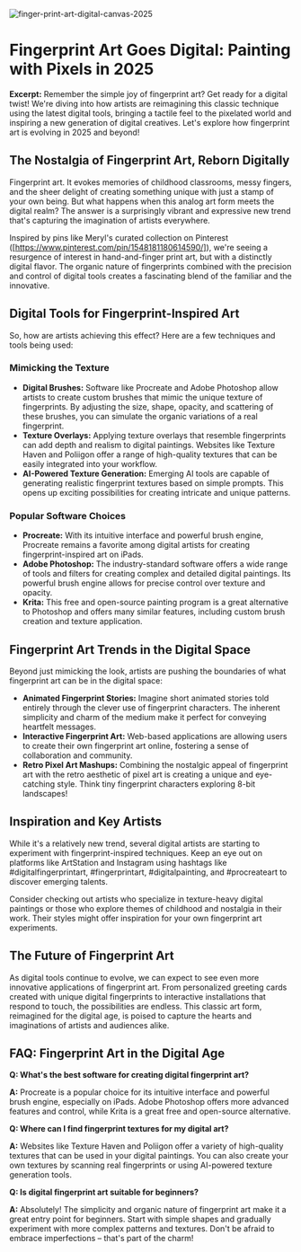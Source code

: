 ![finger-print-art-digital-canvas-2025](https://images.pexels.com/photos/1143511/pexels-photo-1143511.jpeg?auto=compress&cs=tinysrgb&fit=crop&h=627&w=1200)

# Fingerprint Art Goes Digital: Painting with Pixels in 2025

**Excerpt:** Remember the simple joy of fingerprint art? Get ready for a digital twist! We're diving into how artists are reimagining this classic technique using the latest digital tools, bringing a tactile feel to the pixelated world and inspiring a new generation of digital creatives. Let's explore how fingerprint art is evolving in 2025 and beyond!

## The Nostalgia of Fingerprint Art, Reborn Digitally

Fingerprint art. It evokes memories of childhood classrooms, messy fingers, and the sheer delight of creating something unique with just a stamp of your own being. But what happens when this analog art form meets the digital realm? The answer is a surprisingly vibrant and expressive new trend that's capturing the imagination of artists everywhere.

Inspired by pins like Meryl's curated collection on Pinterest ([https://www.pinterest.com/pin/1548181180614590/]), we're seeing a resurgence of interest in hand-and-finger print art, but with a distinctly digital flavor. The organic nature of fingerprints combined with the precision and control of digital tools creates a fascinating blend of the familiar and the innovative.

## Digital Tools for Fingerprint-Inspired Art

So, how are artists achieving this effect? Here are a few techniques and tools being used:

### Mimicking the Texture

*   **Digital Brushes:** Software like Procreate and Adobe Photoshop allow artists to create custom brushes that mimic the unique texture of fingerprints. By adjusting the size, shape, opacity, and scattering of these brushes, you can simulate the organic variations of a real fingerprint.
*   **Texture Overlays:** Applying texture overlays that resemble fingerprints can add depth and realism to digital paintings. Websites like Texture Haven and Poliigon offer a range of high-quality textures that can be easily integrated into your workflow.
*   **AI-Powered Texture Generation:** Emerging AI tools are capable of generating realistic fingerprint textures based on simple prompts. This opens up exciting possibilities for creating intricate and unique patterns.

### Popular Software Choices

*   **Procreate:** With its intuitive interface and powerful brush engine, Procreate remains a favorite among digital artists for creating fingerprint-inspired art on iPads.
*   **Adobe Photoshop:** The industry-standard software offers a wide range of tools and filters for creating complex and detailed digital paintings. Its powerful brush engine allows for precise control over texture and opacity.
*   **Krita:** This free and open-source painting program is a great alternative to Photoshop and offers many similar features, including custom brush creation and texture application.

## Fingerprint Art Trends in the Digital Space

Beyond just mimicking the look, artists are pushing the boundaries of what fingerprint art can be in the digital space:

*   **Animated Fingerprint Stories:** Imagine short animated stories told entirely through the clever use of fingerprint characters. The inherent simplicity and charm of the medium make it perfect for conveying heartfelt messages.
*   **Interactive Fingerprint Art:** Web-based applications are allowing users to create their own fingerprint art online, fostering a sense of collaboration and community.
*   **Retro Pixel Art Mashups:** Combining the nostalgic appeal of fingerprint art with the retro aesthetic of pixel art is creating a unique and eye-catching style. Think tiny fingerprint characters exploring 8-bit landscapes!

## Inspiration and Key Artists

While it's a relatively new trend, several digital artists are starting to experiment with fingerprint-inspired techniques. Keep an eye out on platforms like ArtStation and Instagram using hashtags like #digitalfingerprintart, #fingerprintart, #digitalpainting, and #procreateart to discover emerging talents.

Consider checking out artists who specialize in texture-heavy digital paintings or those who explore themes of childhood and nostalgia in their work. Their styles might offer inspiration for your own fingerprint art experiments.

## The Future of Fingerprint Art

As digital tools continue to evolve, we can expect to see even more innovative applications of fingerprint art. From personalized greeting cards created with unique digital fingerprints to interactive installations that respond to touch, the possibilities are endless. This classic art form, reimagined for the digital age, is poised to capture the hearts and imaginations of artists and audiences alike.

## FAQ: Fingerprint Art in the Digital Age

**Q: What's the best software for creating digital fingerprint art?**

**A:** Procreate is a popular choice for its intuitive interface and powerful brush engine, especially on iPads. Adobe Photoshop offers more advanced features and control, while Krita is a great free and open-source alternative.

**Q: Where can I find fingerprint textures for my digital art?**

**A:** Websites like Texture Haven and Poliigon offer a variety of high-quality textures that can be used in your digital paintings. You can also create your own textures by scanning real fingerprints or using AI-powered texture generation tools.

**Q: Is digital fingerprint art suitable for beginners?**

**A:** Absolutely! The simplicity and organic nature of fingerprint art make it a great entry point for beginners. Start with simple shapes and gradually experiment with more complex patterns and textures. Don't be afraid to embrace imperfections – that's part of the charm!
